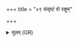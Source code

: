 +++
title = "०९ संसृष्टं वो राष्ट्रम्"

+++
<details><summary>मूलम् (GR)</summary>

संसृष्टं वो राष्ट्रं पशुभिर् गोभिर् अश्वैः  
संसृष्टम् अन्नेनेरया रसेन ।  
मया ब्रह्मणा प्रथमानाश्वो  
वसीयांसः सदम् उग्रा भवाथ ॥
</details>